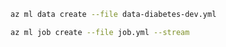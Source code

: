 ```bash
az ml data create --file data-diabetes-dev.yml
```


```bash
az ml job create --file job.yml --stream
```